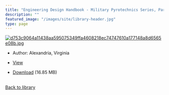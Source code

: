```yaml
---
title: "Engineering Design Handbook - Military Pyrotechnics Series, Part Four - Design of ammunition for pyrotechnic effects"
description: ""
featured_image: "/images/site/library-header.jpg"
type: page
---
```


<a href="https://drive.google.com/uc?export=view&id=1I2vTRAeadE7plxajhlCJMcNh_EiyM1Fi" target="_blank">![d753c9064a11438aa595075349ffa4608218ec74747610a177148a8d6565e08b.jpg](/images/library/d753c9064a11438aa595075349ffa4608218ec74747610a177148a8d6565e08b.jpg)</a>
* Author: Alexandria, Virginia
* <a href="https://drive.google.com/uc?export=view&id=1I2vTRAeadE7plxajhlCJMcNh_EiyM1Fi" target="_blank">View</a>

* [Download](https://drive.google.com/uc?export=download&id=1I2vTRAeadE7plxajhlCJMcNh_EiyM1Fi) (16.85 MB)

<br />[Back to library](/library/)
